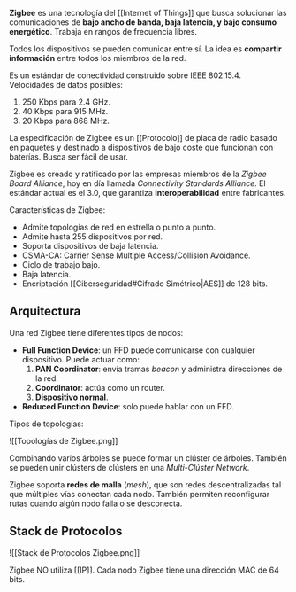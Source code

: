 **Zigbee** es una tecnología del [[Internet of Things]] que busca solucionar las comunicaciones de **bajo ancho de banda, baja latencia, y bajo consumo energético**. Trabaja en rangos de frecuencia libres.

Todos los dispositivos se pueden comunicar entre sí. La idea es **compartir información** entre todos los miembros de la red.

Es un estándar de conectividad construido sobre IEEE 802.15.4. Velocidades de datos posibles:

1. 250 Kbps para 2.4 GHz.
2. 40 Kbps para 915 MHz.
3. 20 Kbps para 868 MHz.

La especificación de Zigbee es un [[Protocolo]] de placa de radio basado en paquetes y destinado a dispositivos de bajo coste que funcionan con baterías. Busca ser fácil de usar.

Zigbee es creado y ratificado por las empresas miembros de la *Zigbee Board Alliance*, hoy en día llamada *Connectivity Standards Alliance*. El estándar actual es el 3.0, que garantiza **interoperabilidad** entre fabricantes.

Características de Zigbee:

- Admite topologías de red en estrella o punto a punto.
- Admite hasta 255 dispositivos por red.
- Soporta dispositivos de baja latencia.
- CSMA-CA: Carrier Sense Multiple Access/Collision Avoidance.
- Ciclo de trabajo bajo.
- Baja latencia.
- Encriptación [[Ciberseguridad#Cifrado Simétrico|AES]] de 128 bits.

## Arquitectura

Una red Zigbee tiene diferentes tipos de nodos:

- **Full Function Device**: un FFD puede comunicarse con cualquier dispositivo. Puede actuar como:
	1. **PAN Coordinator**: envía tramas *beacon* y administra direcciones de la red.
	2. **Coordinator**: actúa como un router.
	3. **Dispositivo normal**.
- **Reduced Function Device**: solo puede hablar con un FFD.

Tipos de topologías:

![[Topologías de Zigbee.png]]

Combinando varios árboles se puede formar un clúster de árboles. También se pueden unir clústers de clústers en una *Multi-Clúster Network*.

Zigbee soporta **redes de malla** (*mesh*), que son redes descentralizadas tal que múltiples vías conectan cada nodo. También permiten reconfigurar rutas cuando algún nodo falla o se desconecta.

## Stack de Protocolos

![[Stack de Protocolos Zigbee.png]]

Zigbee NO utiliza [[IP]]. Cada nodo Zigbee tiene una dirección MAC de 64 bits.
